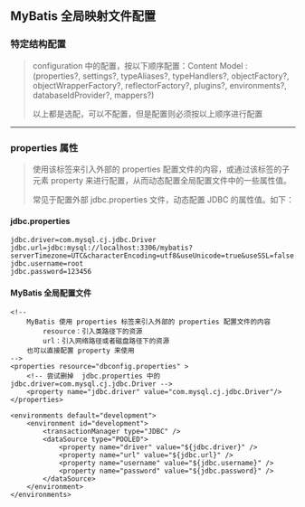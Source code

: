 ## MyBatis 全局映射文件配置
### 特定结构配置
> configuration 中的配置，按以下顺序配置：Content Model : (properties?, settings?, typeAliases?, typeHandlers?, objectFactory?, 
 objectWrapperFactory?, reflectorFactory?, plugins?, environments?, databaseIdProvider?, mappers?)
> 
> 以上都是选配，可以不配置，但是配置则必须按以上顺序进行配置

---

### properties 属性
> 使用该标签来引入外部的 properties 配置文件的内容，或通过该标签的子元素 property 来进行配置，从而动态配置全局配置文件中的一些属性值。
> 
> 常见于配置外部 jdbc.properties 文件，动态配置 JDBC 的属性值。如下：

#### jdbc.properties
```
jdbc.driver=com.mysql.cj.jdbc.Driver
jdbc.url=jdbc:mysql://localhost:3306/mybatis?serverTimezone=UTC&characterEncoding=utf8&useUnicode=true&useSSL=false
jdbc.username=root
jdbc.password=123456
```

#### MyBatis 全局配置文件
```
<!-- 
	MyBatis 使用 properties 标签来引入外部的 properties 配置文件的内容
		resource：引入类路径下的资源
		url：引入网络路径或者磁盘路径下的资源
	也可以直接配置 property 来使用
-->
<properties resource="dbconfig.properties" >
	<!-- 尝试删掉  jdbc.properties 中的 jdbc.driver=com.mysql.cj.jdbc.Driver -->
	<property name="jdbc.driver" value="com.mysql.cj.jdbc.Driver"/>
</properties>

<environments default="development">
	<environment id="development">
		<transactionManager type="JDBC" />
		<dataSource type="POOLED">
			<property name="driver" value="${jdbc.driver}" />
			<property name="url" value="${jdbc.url}" />
			<property name="username" value="${jdbc.username}" />
			<property name="password" value="${jdbc.password}" />
		</dataSource>
	</environment>
</environments>
```